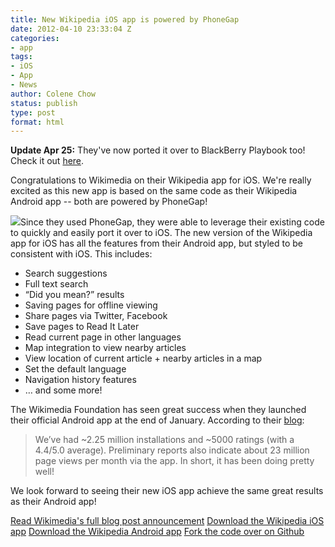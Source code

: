 ```yaml
---
title: New Wikipedia iOS app is powered by PhoneGap
date: 2012-04-10 23:33:04 Z
categories:
- app
tags:
- iOS
- App
- News
author: Colene Chow
status: publish
type: post
format: html
---
```


**Update Apr 25:** They've now ported it over to BlackBerry Playbook too! Check it out [here](http://appworld.blackberry.com/webstore/content/105171/?lang=en).

Congratulations to Wikimedia on their Wikipedia app for iOS. We're really excited as this new app is based on the same code as their Wikipedia Android app -- both are powered by PhoneGap!

![](http://blog.wikimedia.org/wp-content/uploads/2012/03/image00.png)Since they used PhoneGap, they were able to leverage their existing code to quickly and easily port it over to iOS. The new version of the Wikipedia app for iOS has all the features from their Android app, but styled to be consistent with iOS. This includes:

* Search suggestions
* Full text search
* “Did you mean?” results
* Saving pages for offline viewing
* Share pages via Twitter, Facebook
* Save pages to Read It Later
* Read current page in other languages
* Map integration to view nearby articles
* View location of current article + nearby articles in a map
* Set the default language
* Navigation history features
* … and some more!

The Wikimedia Foundation has seen great success when they launched their official Android app at the end of January. According to their [blog](http://blog.wikimedia.org/2012/04/05/new-wikipedia-app-for-ios-and-an-update-for-our-android-app/):

> We’ve had ~2.25 million installations and ~5000 ratings (with a 4.4/5.0 average). Preliminary reports also indicate about 23 million page views per month via the app. In short, it has been doing pretty well!

We look forward to seeing their new iOS app achieve the same great results as their Android app!

[Read Wikimedia's full blog post announcement](http://blog.wikimedia.org/2012/04/05/new-wikipedia-app-for-ios-and-an-update-for-our-android-app/) [Download the Wikipedia iOS app](http://itunes.apple.com/in/app/wikipedia-mobile/id324715238?mt=8) [Download the Wikipedia Android app](https://play.google.com/store/apps/details?id=org.wikipedia) [Fork the code over on Github](https://github.com/wikimedia/WikipediaMobile)
